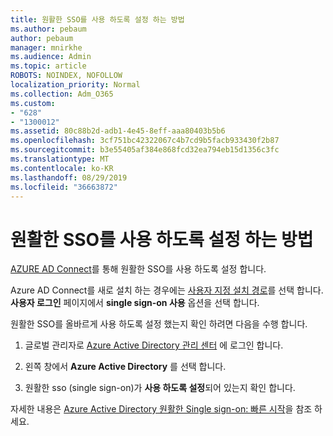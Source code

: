 ```yaml
---
title: 원활한 SSO를 사용 하도록 설정 하는 방법
ms.author: pebaum
author: pebaum
manager: mnirkhe
ms.audience: Admin
ms.topic: article
ROBOTS: NOINDEX, NOFOLLOW
localization_priority: Normal
ms.collection: Adm_O365
ms.custom:
- "628"
- "1300012"
ms.assetid: 80c88b2d-adb1-4e45-8eff-aaa80403b5b6
ms.openlocfilehash: 3cf751bc42322067c4b7cd9b5facb933430f2b87
ms.sourcegitcommit: b3e55405af384e868fcd32ea794eb15d1356c3fc
ms.translationtype: MT
ms.contentlocale: ko-KR
ms.lasthandoff: 08/29/2019
ms.locfileid: "36663872"
---
```

# <a name="how-to-enable-seamless-sso"></a>원활한 SSO를 사용 하도록 설정 하는 방법

[AZURE AD Connect](https://docs.microsoft.com/azure/active-directory/connect/active-directory-aadconnect)를 통해 원활한 SSO를 사용 하도록 설정 합니다.
  
Azure AD Connect를 새로 설치 하는 경우에는 [사용자 지정 설치 경로](https://docs.microsoft.com/azure/active-directory/connect/active-directory-aadconnect-get-started-custom)를 선택 합니다. **사용자 로그인** 페이지에서 **single sign-on 사용** 옵션을 선택 합니다.
  
원활한 SSO를 올바르게 사용 하도록 설정 했는지 확인 하려면 다음을 수행 합니다.
  
1. 글로벌 관리자로 [Azure Active Directory 관리 센터](https://aad.portal.azure.com) 에 로그인 합니다.

2. 왼쪽 창에서 **Azure Active Directory** 를 선택 합니다.

3. 원활한 sso (single sign-on)가 **사용 하도록 설정**되어 있는지 확인 합니다.

자세한 내용은 [Azure Active Directory 원활한 Single sign-on: 빠른 시작](https://docs.microsoft.com/azure/active-directory/connect/active-directory-aadconnect-sso-quick-start)을 참조 하세요.
  